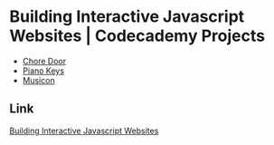 # Building Interactive Javascript Websites | Codecademy Projects

- [Chore Door](https://ivobul.github.io/html-css-codecademy-projects/chore-door)
- [Piano Keys](https://ivobul.github.io/html-css-codecademy-projects/piano-keys)
- [Musicon](https://ivobul.github.io/html-css-codecademy-projects/musicon)

## Link
[Building Interactive Javascript Websites](https://www.codecademy.com/learn/build-interactive-websites)
